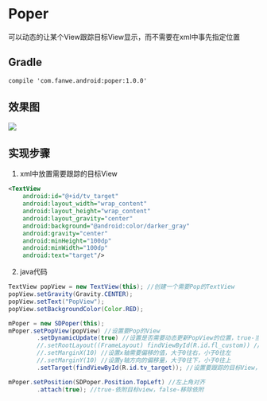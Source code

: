 # Poper
可以动态的让某个View跟踪目标View显示，而不需要在xml中事先指定位置

## Gradle
`compile 'com.fanwe.android:poper:1.0.0'`

## 效果图
![](http://thumbsnap.com/i/69xnDyRq.gif?0814)

## 实现步骤
1. xml中放置需要跟踪的目标View
```xml
<TextView
    android:id="@+id/tv_target"
    android:layout_width="wrap_content"
    android:layout_height="wrap_content"
    android:layout_gravity="center"
    android:background="@android:color/darker_gray"
    android:gravity="center"
    android:minHeight="100dp"
    android:minWidth="100dp"
    android:text="target"/>
```
2. java代码
```java
TextView popView = new TextView(this); //创建一个需要Pop的TextView
popView.setGravity(Gravity.CENTER);
popView.setText("PopView");
popView.setBackgroundColor(Color.RED);

mPoper = new SDPoper(this);
mPoper.setPopView(popView) //设置要Pop的View
        .setDynamicUpdate(true) //设置是否需要动态更新PopView的位置，true-当target大小或者位置发生变化的时候会动态更新popview的位置
        //.setRootLayout((FrameLayout) findViewById(R.id.fl_custom)) //设置PopView要被添加的Parent，不设置的话默认是android.R.id.content的FrameLayout
        //.setMarginX(10) //设置x轴需要偏移的值，大于0往右，小于0往左
        //.setMarginY(10) //设置y轴方向的偏移量，大于0往下，小于0往上
        .setTarget(findViewById(R.id.tv_target)); //设置要跟踪的目标View，不设置的话默认跟踪RootLayout

mPoper.setPosition(SDPoper.Position.TopLeft) //左上角对齐
        .attach(true); //true-依附目标view，false-移除依附
```
